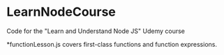 # LearnNodeCourse
Code for the "Learn and Understand Node JS" Udemy course

*functionLesson.js covers first-class functions and function expressions.